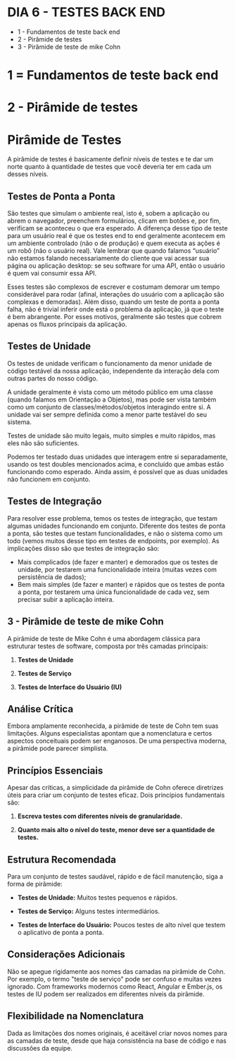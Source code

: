 # DIA 6 - TESTES BACK END

* 1 - Fundamentos de teste back end
* 2 - Pirâmide de testes
* 3 - Pirâmide de teste de mike Cohn

# 1 = Fundamentos de teste back end



# 2 - Pirâmide de testes

# Pirâmide de Testes

A pirâmide de testes é basicamente definir níveis de testes e te dar um norte quanto à quantidade de testes que você deveria ter em cada um desses níveis.

## Testes de Ponta a Ponta

São testes que simulam o ambiente real, isto é, sobem a aplicação ou abrem o navegador, preenchem formulários, clicam em botões e, por fim, verificam se aconteceu o que era esperado. A diferença desse tipo de teste para um usuário real é que os testes end to end geralmente acontecem em um ambiente controlado (não o de produção) e quem executa as ações é um robô (não o usuário real). Vale lembrar que quando falamos “usuário” não estamos falando necessariamente do cliente que vai acessar sua página ou aplicação desktop: se seu software for uma API, então o usuário é quem vai consumir essa API.

Esses testes são complexos de escrever e costumam demorar um tempo considerável para rodar (afinal, interações do usuário com a aplicação são complexas e demoradas). Além disso, quando um teste de ponta a ponta falha, não é trivial inferir onde está o problema da aplicação, já que o teste é bem abrangente. Por esses motivos, geralmente são testes que cobrem apenas os fluxos principais da aplicação.

## Testes de Unidade

Os testes de unidade verificam o funcionamento da menor unidade de código testável da nossa aplicação, independente da interação dela com outras partes do nosso código.

A unidade geralmente é vista como um método público em uma classe (quando falamos em Orientação a Objetos), mas pode ser vista também como um conjunto de classes/métodos/objetos interagindo entre si. A unidade vai ser sempre definida como a menor parte testável do seu sistema.

Testes de unidade são muito legais, muito simples e muito rápidos, mas eles não são suficientes.

Podemos ter testado duas unidades que interagem entre si separadamente, usando os test doubles mencionados acima, e concluído que ambas estão funcionando como esperado. Ainda assim, é possível que as duas unidades não funcionem em conjunto.

## Testes de Integração

Para resolver esse problema, temos os testes de integração, que testam algumas unidades funcionando em conjunto. Diferente dos testes de ponta a ponta, são testes que testam funcionalidades, e não o sistema como um todo (vemos muitos desse tipo em testes de endpoints, por exemplo). As implicações disso são que testes de integração são:

- Mais complicados (de fazer e manter) e demorados que os testes de unidade, por testarem uma funcionalidade inteira (muitas vezes com persistência de dados);
- Bem mais simples (de fazer e manter) e rápidos que os testes de ponta a ponta, por testarem uma única funcionalidade de cada vez, sem precisar subir a aplicação inteira.
 
## 3 - Pirâmide de teste de mike Cohn

A pirâmide de teste de Mike Cohn é uma abordagem clássica para estruturar testes de software, composta por três camadas principais:

1. **Testes de Unidade**

2. **Testes de Serviço**

3. **Testes de Interface do Usuário (IU)**

## Análise Crítica

Embora amplamente reconhecida, a pirâmide de teste de Cohn tem suas limitações. Alguns especialistas apontam que a nomenclatura e certos aspectos conceituais podem ser enganosos. De uma perspectiva moderna, a pirâmide pode parecer simplista.

## Princípios Essenciais

Apesar das críticas, a simplicidade da pirâmide de Cohn oferece diretrizes úteis para criar um conjunto de testes eficaz. Dois princípios fundamentais são:

1. **Escreva testes com diferentes níveis de granularidade.**

2. **Quanto mais alto o nível do teste, menor deve ser a quantidade de testes.**

## Estrutura Recomendada

Para um conjunto de testes saudável, rápido e de fácil manutenção, siga a forma de pirâmide:

- **Testes de Unidade:** Muitos testes pequenos e rápidos.

- **Testes de Serviço:** Alguns testes intermediários.

- **Testes de Interface do Usuário:** Poucos testes de alto nível que testem o aplicativo de ponta a ponta.

## Considerações Adicionais

Não se apegue rigidamente aos nomes das camadas na pirâmide de Cohn. Por exemplo, o termo "teste de serviço" pode ser confuso e muitas vezes ignorado. Com frameworks modernos como React, Angular e Ember.js, os testes de IU podem ser realizados em diferentes níveis da pirâmide.

## Flexibilidade na Nomenclatura

Dada as limitações dos nomes originais, é aceitável criar novos nomes para as camadas de teste, desde que haja consistência na base de código e nas discussões da equipe.
